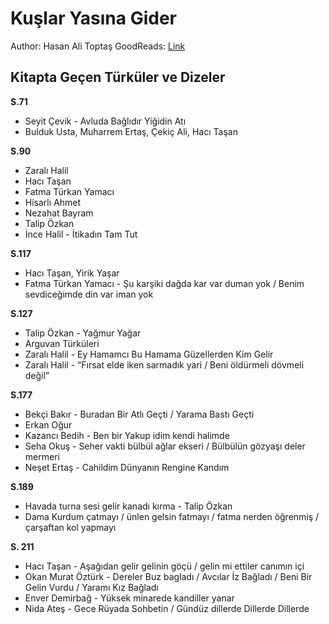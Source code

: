 # Kuşlar Yasına Gider

Author: Hasan Ali Toptaş
GoodReads: [Link](https://www.goodreads.com/book/show/32452828-ku-lar-yas-na-gider)

## Kitapta Geçen Türküler ve Dizeler

**S.71**
* Seyit Çevik - Avluda Bağlıdır Yiğidin Atı 
* Bulduk Usta, Muharrem Ertaş, Çekiç Ali, Hacı Taşan

**S.90**
* Zaralı Halil
* Hacı Taşan
* Fatma Türkan Yamacı
* Hisarlı Ahmet
* Nezahat Bayram
* Talip Özkan
* İnce Halil - İtikadın Tam Tut

**S.117**
* Hacı Taşan, Yirik Yaşar
* Fatma Türkan Yamacı - Şu karşiki dağda kar var duman yok / Benim sevdiceğimde din var iman yok

**S.127**
* Talip Özkan - Yağmur Yağar
* Arguvan Türküleri
* Zaralı Halil - Ey Hamamcı Bu Hamama Güzellerden Kim Gelir
* Zaralı Halil - “Fırsat elde iken sarmadık yari / Beni öldürmeli dövmeli değil”

**S.177**
* Bekçi Bakır - Buradan Bir Atlı Geçti / Yarama Bastı Geçti
* Erkan Oğur
* Kazancı Bedih - Ben bir Yakup idim kendi halimde
* Seha Okuş - Seher vakti bülbül ağlar ekseri / Bülbülün gözyaşı deler mermeri
* Neşet Ertaş - Cahildim Dünyanın Rengine Kandım

**S.189**
* Havada turna sesi gelir kanadı kırma - Talip Özkan
* Dama Kurdum çatmayı / ünlen gelsin fatmayı / fatma nerden öğrenmiş / çarşaftan kol yapmayı

**S. 211**
* Hacı Taşan - Aşağıdan gelir gelinin göçü / gelin mi ettiler canımın içi
* Okan Murat Öztürk - Dereler Buz bagladı / Avcılar İz Bağladı / Beni Bir Gelin Vurdu / Yaramı Kız Bağladı
* Enver Demirbağ - Yüksek minarede kandiller yanar
* Nida Ateş - Gece Rüyada Sohbetin / Gündüz dillerde Dillerde Dillerde
